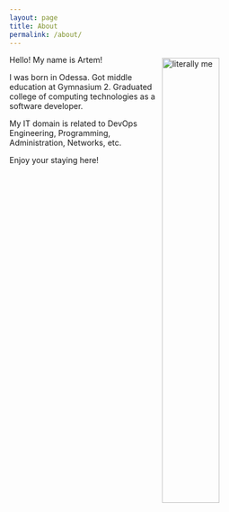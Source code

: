 ```yaml
---
layout: page
title: About
permalink: /about/
---
```


<img src="../images/me.jpg" alt="literally me" style="float: right; width: 45%; margin: 5px;">


Hello! My name is Artem!

I was born in Odessa. Got middle education at Gymnasium 2. Graduated college of computing technologies as a software developer.

My IT domain is related to DevOps Engineering, Programming, Administration, Networks, etc.

Enjoy your staying here!
